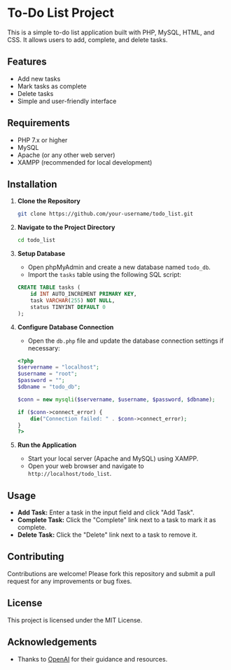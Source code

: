 # To-Do List Project

This is a simple to-do list application built with PHP, MySQL, HTML, and CSS. It allows users to add, complete, and delete tasks.

## Features

- Add new tasks
- Mark tasks as complete
- Delete tasks
- Simple and user-friendly interface

## Requirements

- PHP 7.x or higher
- MySQL
- Apache (or any other web server)
- XAMPP (recommended for local development)

## Installation

1. **Clone the Repository**

    ```sh
    git clone https://github.com/your-username/todo_list.git
    ```

2. **Navigate to the Project Directory**

    ```sh
    cd todo_list
    ```

3. **Setup Database**

    - Open phpMyAdmin and create a new database named `todo_db`.
    - Import the `tasks` table using the following SQL script:

    ```sql
    CREATE TABLE tasks (
        id INT AUTO_INCREMENT PRIMARY KEY,
        task VARCHAR(255) NOT NULL,
        status TINYINT DEFAULT 0
    );
    ```

4. **Configure Database Connection**

    - Open the `db.php` file and update the database connection settings if necessary:

    ```php
    <?php
    $servername = "localhost";
    $username = "root";
    $password = "";
    $dbname = "todo_db";

    $conn = new mysqli($servername, $username, $password, $dbname);

    if ($conn->connect_error) {
        die("Connection failed: " . $conn->connect_error);
    }
    ?>
    ```

5. **Run the Application**

    - Start your local server (Apache and MySQL) using XAMPP.
    - Open your web browser and navigate to `http://localhost/todo_list`.

## Usage

- **Add Task:** Enter a task in the input field and click "Add Task".
- **Complete Task:** Click the "Complete" link next to a task to mark it as complete.
- **Delete Task:** Click the "Delete" link next to a task to remove it.

## Contributing

Contributions are welcome! Please fork this repository and submit a pull request for any improvements or bug fixes.

## License

This project is licensed under the MIT License.

## Acknowledgements

- Thanks to [OpenAI](https://www.openai.com/) for their guidance and resources.
